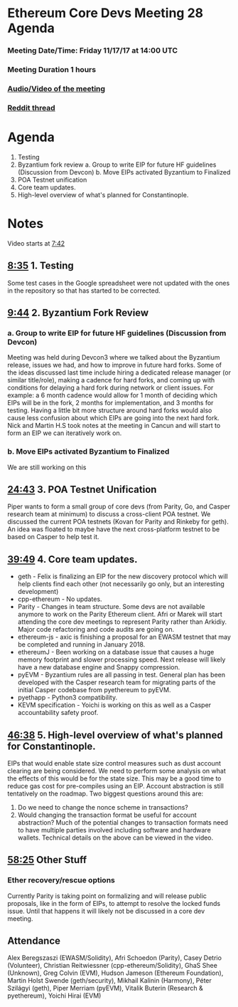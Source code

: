 # Ethereum Core Devs Meeting 28 Agenda
### Meeting Date/Time: Friday 11/17/17 at 14:00 UTC
### Meeting Duration 1 hours
### [Audio/Video of the meeting](https://www.youtube.com/watch?v=8S-MEGYq_CI)
### [Reddit thread](https://www.reddit.com/r/ethereum/comments/7dl246/live_ethereum_core_devs_meeting_28_111717/)

# Agenda

1. Testing
2. Byzantium fork review
  a. Group to write EIP for future HF guidelines (Discussion from Devcon)
  b. Move EIPs activated Byzantium to Finalized
3. POA Testnet unification
4. Core team updates.
5. High-level overview of what's planned for Constantinople.

# Notes
Video starts at [7:42](https://youtu.be/8S-MEGYq_CI?t=462)

## [8:35](https://youtu.be/8S-MEGYq_CI?t=515) 1. Testing
Some test cases in the Google spreadsheet were not updated with the ones in the repository so that has started to be corrected.

## [9:44](https://youtu.be/8S-MEGYq_CI?t=584) 2. Byzantium Fork Review

### a. Group to write EIP for future HF guidelines (Discussion from Devcon)

Meeting was held during Devcon3 where we talked about the Byzantium release, issues we had, and how to improve in future hard forks. Some of the ideas discussed last time include hiring a dedicated release manager (or similar title/role), making a cadence for hard forks, and coming up with conditions for delaying a hard fork during network or client issues. For example: a 6 month cadence would allow for 1 month of deciding which EIPs will be in the fork, 2 months for implementation, and 3 months for testing. Having a little bit more structure around hard forks would also cause less confusion about which EIPs are going into the next hard fork. Nick and Martin H.S took notes at the meeting in Cancun and will start to form an EIP we can iteratively work on.

### b. Move EIPs activated Byzantium to Finalized
We are still working on this

## [24:43](https://youtu.be/8S-MEGYq_CI?t=1483) 3. POA Testnet Unification

Piper wants to form a small group of core devs (from Parity, Go, and Casper research team at minimum) to discuss a cross-client POA testnet. We discussed the current POA testnets (Kovan for Parity and Rinkeby for geth). An idea was floated to maybe have the next cross-platform testnet to be based on Casper to help test it.

## [39:49](https://youtu.be/8S-MEGYq_CI?t=2389) 4. Core team updates.

- geth - Felix is finalizing an EIP for the new discovery protocol which will help clients find each other (not necessarily go only, but an interesting development)
- cpp-ethereum - No updates.
- Parity - Changes in team structure. Some devs are not available anymore to work on the Parity Ethereum client. Afri or Marek will start attending the core dev meetings to represent Parity rather than Arkidiy. Major code refactoring and code audits are going on.
- ethereum-js - axic is finishing a proposal for an EWASM testnet that may be completed and running in January 2018.
- ethereumJ - Been working on a database issue that causes a huge memory footprint and slower processing speed. Next release will likely have a new database engine and Snappy compression.
- pyEVM - Byzantium rules are all passing in test. General plan has been developed with the Casper research team for migrating parts of the initial Casper codebase from pyethereum to pyEVM.
- pyethapp - Python3 compatibility.
- KEVM specification - Yoichi is working on this as well as a Casper accountability safety proof.

## [46:38](https://youtu.be/8S-MEGYq_CI?t=2798) 5. High-level overview of what's planned for Constantinople.
EIPs that would enable state size control measures such as dust account clearing are being considered. We need to perform some analysis on what the effects of this would be for the state size. This may be a good time to reduce gas cost for pre-compiles using an EIP. Account abstraction is still tentatively on the roadmap.
Two biggest questions around this are:
1. Do we need to change the nonce scheme in transactions?
2. Would changing the transaction format be useful for account abstraction?
Much of the potential changes to transaction formats need to have multiple parties involved including software and hardware wallets.
Technical details on the above can be viewed in the video.

## [58:25](https://youtu.be/8S-MEGYq_CI?t=3505) Other Stuff

### Ether recovery/rescue options
Currently Parity is taking point on formalizing and will release public proposals, like in the form of EIPs, to attempt to resolve the locked funds issue. Until that happens it will likely not be discussed in a core dev meeting.

## Attendance

Alex Beregszaszi (EWASM/Solidity), Afri Schoedon (Parity), Casey Detrio (Volunteer), Christian Reitwiessner (cpp-ethereum/Solidity), GhaS Shee (Unknown), Greg Colvin (EVM), Hudson Jameson (Ethereum Foundation), Martin Holst Swende (geth/security), Mikhail Kalinin (Harmony), Péter Szilágyi (geth), Piper Merriam (pyEVM), Vitalik Buterin (Research & pyethereum), Yoichi Hirai (EVM)
